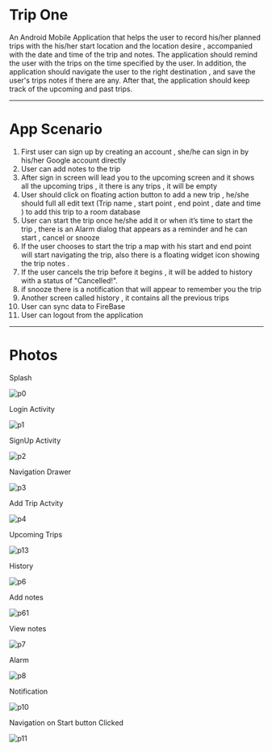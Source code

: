 # Trip One 
 An Android Mobile Application that helps the user to record his/her planned trips with the his/her start location and the location desire ,
accompanied with the date and time of the trip and notes.
The application should remind the user with the trips on the time specified by the user.
In addition, the application should navigate the user to the right destination , and save the user's trips notes if there are any.
After that, the application should keep track of the upcoming and past trips.

---------
# App Scenario

1. First user can sign up by creating an account , she/he can sign in by his/her Google account directly
2. User can add notes to the trip 
3. After sign in screen will lead you to the upcoming screen and it shows all the upcoming trips , it there is any trips , it will be empty
4. User should click on floating action button to add a new trip , he/she should full all edit text (Trip name , start point , end point , date and time )
 to add this trip to a room database
4. User can start the trip once he/she add it or when it’s time to start the trip , 
there is an Alarm dialog that appears as a reminder and he can start , cancel or snooze 
5. If the user chooses to start the trip a map with his start and end point will start navigating the trip, also there is a floating widget icon  showing the trip notes .
6. If the user cancels the trip before it begins , it will be added to history with a status of "Cancelled!".
7. if snooze there is a notification that will appear to remember you the trip
8. Another screen called history , it contains all the previous trips
9. User can sync data to FireBase 
10. User can logout from the application

--------
# Photos

Splash

![p0](https://user-images.githubusercontent.com/72301122/132779588-8bdc3802-4b58-4c51-b5da-f186568feceb.jpg)

Login Activity

![p1](https://user-images.githubusercontent.com/72301122/132777138-696649d4-29d3-40b0-bcba-61b0cf859266.jpg)

SignUp Activity

![p2](https://user-images.githubusercontent.com/72301122/132778202-d238c447-d1c8-452b-96d5-365fcfef281c.jpg)

 Navigation Drawer

![p3](https://user-images.githubusercontent.com/72301122/132778283-badd6828-31a2-4091-bdbd-5dd3afafb735.jpg)

Add Trip Actvity

![p4](https://user-images.githubusercontent.com/72301122/132778495-38994227-cb94-4afc-9dc2-3e886dc90ee5.jpg)

Upcoming Trips

![p13](https://user-images.githubusercontent.com/72301122/132804409-b93bfab1-6050-42b2-a033-294e9a843321.jpg)

History 

![p6](https://user-images.githubusercontent.com/72301122/132778597-bb87a79f-dbda-4920-b93b-bb1d61a3a026.jpg)

Add notes

![p61](https://user-images.githubusercontent.com/72301122/132778658-71437605-51f5-48bf-a92b-8e78166c8a32.jpg)

View notes

![p7](https://user-images.githubusercontent.com/72301122/132778775-c5d04c9b-af85-43b1-94c4-37de14262293.jpg)

Alarm 

![p8](https://user-images.githubusercontent.com/72301122/132778815-9f0b46e2-920a-4c5b-aa13-c3380ad4142b.jpg)

Notification

![p10](https://user-images.githubusercontent.com/72301122/132778938-3802962b-84c3-4113-a140-7147400ae919.jpg)

Navigation on Start button Clicked

![p11](https://user-images.githubusercontent.com/72301122/132779086-527db938-0ed7-4ea9-a420-68264fc07e55.jpg)


